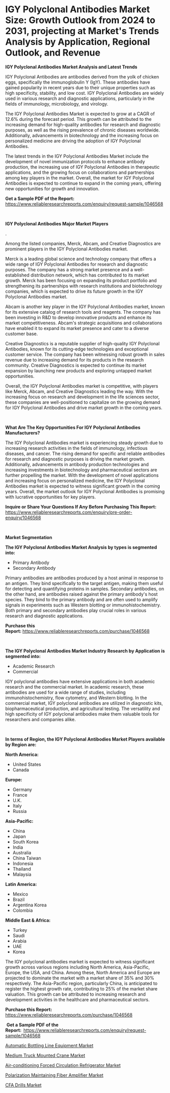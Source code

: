 <p><h1>IGY Polyclonal Antibodies Market Size: Growth Outlook from 2024 to 2031, projecting at Market's Trends Analysis by Application, Regional Outlook, and Revenue</h1></p><p><strong>IGY Polyclonal Antibodies Market Analysis and Latest Trends</strong></p>
<p><p>IGY Polyclonal Antibodies are antibodies derived from the yolk of chicken eggs, specifically the immunoglobulin Y (IgY). These antibodies have gained popularity in recent years due to their unique properties such as high specificity, stability, and low cost. IGY Polyclonal Antibodies are widely used in various research and diagnostic applications, particularly in the fields of immunology, microbiology, and virology.</p><p>The IGY Polyclonal Antibodies Market is expected to grow at a CAGR of 12.6% during the forecast period. This growth can be attributed to the increasing demand for high-quality antibodies for research and diagnostic purposes, as well as the rising prevalence of chronic diseases worldwide. Additionally, advancements in biotechnology and the increasing focus on personalized medicine are driving the adoption of IGY Polyclonal Antibodies.</p><p>The latest trends in the IGY Polyclonal Antibodies Market include the development of novel immunization protocols to enhance antibody production, the increasing use of IGY Polyclonal Antibodies in therapeutic applications, and the growing focus on collaborations and partnerships among key players in the market. Overall, the market for IGY Polyclonal Antibodies is expected to continue to expand in the coming years, offering new opportunities for growth and innovation.</p></p>
<p><strong>Get a Sample PDF of the Report:&nbsp;</strong> <a href="https://www.reliableresearchreports.com/enquiry/request-sample/1046568">https://www.reliableresearchreports.com/enquiry/request-sample/1046568</a></p>
<p>&nbsp;</p>
<p><strong>IGY Polyclonal Antibodies Major Market Players</strong></p>
<p><p>.</p><p>Among the listed companies, Merck, Abcam, and Creative Diagnostics are prominent players in the IGY Polyclonal Antibodies market.</p><p>Merck is a leading global science and technology company that offers a wide range of IGY Polyclonal Antibodies for research and diagnostic purposes. The company has a strong market presence and a well-established distribution network, which has contributed to its market growth. Merck has been focusing on expanding its product portfolio and strengthening its partnerships with research institutions and biotechnology companies, which is expected to drive its future growth in the IGY Polyclonal Antibodies market.</p><p>Abcam is another key player in the IGY Polyclonal Antibodies market, known for its extensive catalog of research tools and reagents. The company has been investing in R&D to develop innovative products and enhance its market competitiveness. Abcam's strategic acquisitions and collaborations have enabled it to expand its market presence and cater to a diverse customer base.</p><p>Creative Diagnostics is a reputable supplier of high-quality IGY Polyclonal Antibodies, known for its cutting-edge technologies and exceptional customer service. The company has been witnessing robust growth in sales revenue due to increasing demand for its products in the research community. Creative Diagnostics is expected to continue its market expansion by launching new products and exploring untapped market opportunities.</p><p>Overall, the IGY Polyclonal Antibodies market is competitive, with players like Merck, Abcam, and Creative Diagnostics leading the way. With the increasing focus on research and development in the life sciences sector, these companies are well-positioned to capitalize on the growing demand for IGY Polyclonal Antibodies and drive market growth in the coming years.</p></p>
<p>&nbsp;</p>
<p><strong>What Are The Key Opportunities For IGY Polyclonal Antibodies Manufacturers?</strong></p>
<p><p>The IGY Polyclonal Antibodies market is experiencing steady growth due to increasing research activities in the fields of immunology, infectious diseases, and cancer. The rising demand for specific and reliable antibodies for research and diagnostic purposes is driving the market growth. Additionally, advancements in antibody production technologies and increasing investments in biotechnology and pharmaceutical sectors are further propelling the market. With the development of novel applications and increasing focus on personalized medicine, the IGY Polyclonal Antibodies market is expected to witness significant growth in the coming years. Overall, the market outlook for IGY Polyclonal Antibodies is promising with lucrative opportunities for key players.</p></p>
<p><strong>Inquire or Share Your Questions If Any Before Purchasing This Report:</strong> <a href="https://www.reliableresearchreports.com/enquiry/pre-order-enquiry/1046568">https://www.reliableresearchreports.com/enquiry/pre-order-enquiry/1046568</a></p>
<p>&nbsp;</p>
<p><strong>Market Segmentation</strong></p>
<p><strong>The IGY Polyclonal Antibodies Market Analysis by types is segmented into:</strong></p>
<p><ul><li>Primary Antibody</li><li>Secondary Antibody</li></ul></p>
<p><p>Primary antibodies are antibodies produced by a host animal in response to an antigen. They bind specifically to the target antigen, making them useful for detecting and quantifying proteins in samples. Secondary antibodies, on the other hand, are antibodies raised against the primary antibody's host species. They bind to the primary antibody and are often used to amplify signals in experiments such as Western blotting or immunohistochemistry. Both primary and secondary antibodies play crucial roles in various research and diagnostic applications.</p></p>
<p><strong>Purchase this Report:&nbsp;</strong><a href="https://www.reliableresearchreports.com/purchase/1046568">https://www.reliableresearchreports.com/purchase/1046568</a></p>
<p>&nbsp;</p>
<p><strong>The IGY Polyclonal Antibodies Market Industry Research by Application is segmented into:</strong></p>
<p><ul><li>Academic Research</li><li>Commercial</li></ul></p>
<p><p>IGY polyclonal antibodies have extensive applications in both academic research and the commercial market. In academic research, these antibodies are used for a wide range of studies, including immunohistochemistry, flow cytometry, and Western blotting. In the commercial market, IGY polyclonal antibodies are utilized in diagnostic kits, biopharmaceutical production, and agricultural testing. The versatility and high specificity of IGY polyclonal antibodies make them valuable tools for researchers and companies alike.</p></p>
<p>&nbsp;</p>
<p><strong>In terms of Region, the IGY Polyclonal Antibodies Market Players available by Region are:</strong></p>
<p>
    <p> <strong> North America: </strong>
        <ul>
            <li>United States</li>
            <li>Canada</li>
        </ul>
        </p> 
    <p> <strong> Europe: </strong>
        <ul>
            <li>Germany</li>
            <li>France</li>
            <li>U.K.</li>
            <li>Italy</li>
            <li>Russia</li>
        </ul>
        </p> 
    <p> <strong> Asia-Pacific: </strong>
        <ul>
            <li>China</li>
            <li>Japan</li>
            <li>South Korea</li>
            <li>India</li>
            <li>Australia</li>
            <li>China Taiwan</li>
            <li>Indonesia</li>
            <li>Thailand</li>
            <li>Malaysia</li>
        </ul>
        </p> 
    <p> <strong> Latin America: </strong>
        <ul>
            <li>Mexico</li>
            <li>Brazil</li>
            <li>Argentina Korea</li>
            <li>Colombia</li>
        </ul>
        </p> 
    <p> <strong> Middle East & Africa: </strong>
        <ul>
            <li>Turkey</li>
            <li>Saudi</li>
            <li>Arabia</li>
            <li>UAE</li>
            <li>Korea</li>
        </ul>
    </p>
    </p>
<p><p>The IGY polyclonal antibodies market is expected to witness significant growth across various regions including North America, Asia-Pacific, Europe, the USA, and China. Among these, North America and Europe are projected to dominate the market with a market share of 35% and 30% respectively. The Asia-Pacific region, particularly China, is anticipated to register the highest growth rate, contributing to 25% of the market share valuation. This growth can be attributed to increasing research and development activities in the healthcare and pharmaceutical sectors.</p></p>
<p><strong>Purchase this Report: </strong><a href="https://www.reliableresearchreports.com/purchase/1046568">https://www.reliableresearchreports.com/purchase/1046568</a></p>
<p>&nbsp;<strong>Get a Sample PDF of the Report:&nbsp;&nbsp;</strong><a href="https://www.reliableresearchreports.com/enquiry/request-sample/1046568">https://www.reliableresearchreports.com/enquiry/request-sample/1046568</a></p>
<p><strong></strong></p>
<p><p><a href="https://medium.com/@pauladams6h/automatic-bottling-line-equipment-market-size-market-outlook-and-market-forecast-2024-to-2031-0adbfea820f9">Automatic Bottling Line Equipment Market</a></p><p><a href="https://medium.com/@olenwuckert56/medium-truck-mounted-crane-market-furnishes-information-on-market-share-market-trends-and-market-5e7a24bb5ca4">Medium Truck Mounted Crane Market</a></p><p><a href="https://medium.com/@pauladams6h/air-conditioning-forced-circulation-refrigerator-market-analysis-its-cagr-market-segmentation-and-726939ce1a29">Air-conditioning Forced Circulation Refrigerator Market</a></p><p><a href="https://medium.com/@tommiesmith8654/polarization-maintaining-fiber-amplifier-market-size-and-market-trends-complete-industry-overview-0a65b6a264e9">Polarization Maintaining Fiber Amplifier Market</a></p><p><a href="https://medium.com/p/f938dad1ce4b/edit">CFA Drills Market</a></p></p>